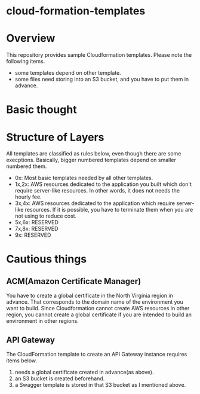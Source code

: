 # cloud-formation-templates

# Overview
This repository provides sample Cloudformation templates.
Please note the following items.

- some templates depend on other template.
- some files need storing into an S3 bucket, and you have to put them in advance.

# Basic thought


# Structure of Layers
All templates are classified as rules below, even though there are some execptions.
Basically, bigger numbered templates depend on smaller numbered them.

- 0x: Most basic templates needed by all other templates.
- 1x,2x: AWS resources dedicated to the application you built which don't require server-like resources. In other words, it does not needs the hourly fee.
- 3x,4x: AWS resources dedicated to the application which require server-like resources. If it is possible, you have to terminate them when you are not using to reduce cost.
- 5x,6x: RESERVED
- 7x,8x: RESERVED
- 9x: RESERVED

# Cautious things
## ACM(Amazon Certificate Manager)
You have to create a global certificate in the North Virginia region in advance. That corresponds to the domain name of the environment you want to build.
Since Cloudformation cannot create AWS resources in other region, you cannot create a global certificate if you are intended to build an environment in other regions.

## API Gateway
The CloudFormation template to create an API Gateway instance requires items below.

1. needs a global certificate created in advance(as above).
2. an S3 bucket is created beforehand.
3. a Swagger template is stored in that S3 bucket as I mentioned above.


